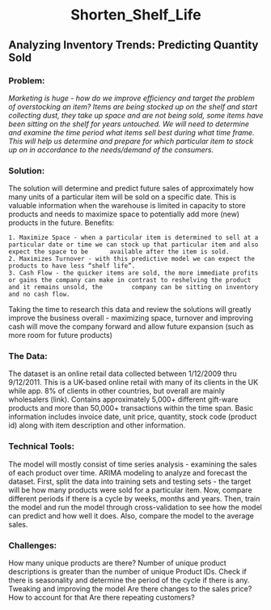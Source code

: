 # <center>Shorten_Shelf_Life

## Analyzing Inventory Trends: Predicting Quantity Sold

### Problem:

<i>Marketing is huge - how do we improve efficiency and target the problem of overstocking an item? Items are being stocked up on the shelf and start collecting dust, they take up space and are not being sold, some items have been sitting on the shelf for years untouched. We will need to determine and examine the time period what items sell best during what time frame. This will help us determine and prepare for which particular item to stock up on in accordance to the needs/demand of the consumers.</i>

### Solution:
The solution will determine and predict future sales of approximately how many units of a particular item will be sold on a specific date. This is valuable information when the warehouse is limited in capacity to store products and needs to maximize space to potentially add more (new) products in the future.
Benefits:

	1. Maximize Space - when a particular item is determined to sell at a particular date or time we can stock up that particular item and also expect the space to be 		available after the item is sold.
	2. Maximizes Turnover - with this predictive model we can expect the products to have less “shelf life”. 
	3. Cash Flow - the quicker items are sold, the more immediate profits or gains the company can make in contrast to reshelving the product and it remains unsold, the 		company can be sitting on inventory and no cash flow.

Taking the time to research this data and review the solutions will greatly improve the 
business overall - maximizing space, turnover and improving cash will move the company forward and allow future expansion (such as more room for future products)
	

### The Data:
The dataset is an online retail data collected between 1/12/2009 thru 9/12/2011. This is a UK-based online retail with many of its clients in the UK while app. 8% of clients in other countries, but overall are mainly wholesalers (link). Contains approximately 5,000+ different gift-ware products and more than 50,000+ transactions within the time span. Basic information includes invoice date, unit price, quantity, stock code (product id) along with item description and other information.


### Technical Tools:
The model will mostly consist of time series analysis - examining the sales of each product over time. ARIMA modeling to analyze and forecast the dataset. First, split the data into training sets and testing sets - the target will be how many products were sold for a particular item. Now, compare different periods if there is a cycle by weeks, months and years. Then, train the model and run the model through cross-validation to see how the model can predict and how well it does. Also, compare the model to the average sales.  

### Challenges:
How many unique products are there? Number of unique product descriptions is greater than the number of unique Product IDs. 
Check if there is seasonality and determine the period of the cycle if there is any.
Tweaking and improving the model
Are there changes to the sales price? 
How to account for that
Are there repeating customers?




